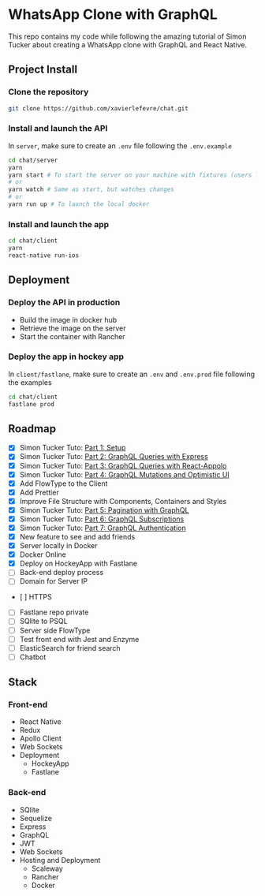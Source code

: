 # WhatsApp Clone with GraphQL

This repo contains my code while following the amazing tutorial of Simon Tucker about creating a WhatsApp clone with GraphQL and React Native.

## Project Install

### Clone the repository
```bash
git clone https://github.com/xavierlefevre/chat.git
```

### Install and launch the API
In `server`, make sure to create an `.env` file following the `.env.example`

```bash
cd chat/server
yarn
yarn start # To start the server on your machine with fixtures (users logged in terminal)
# or
yarn watch # Same as start, but watches changes
# or
yarn run up # To launch the local docker
```

### Install and launch the app
```bash
cd chat/client
yarn
react-native run-ios
```

## Deployment

### Deploy the API in production
- Build the image in docker hub
- Retrieve the image on the server
- Start the container with Rancher

### Deploy the app in hockey app
In `client/fastlane`, make sure to create an `.env` and `.env.prod` file following the examples

```bash
cd chat/client
fastlane prod
```

## Roadmap

- [x] Simon Tucker Tuto: [Part 1: Setup](https://medium.com/@simontucker/building-chatty-a-whatsapp-clone-with-react-native-and-apollo-part-1-setup-68a02f7e11)
- [x] Simon Tucker Tuto: [Part 2: GraphQL Queries with Express](https://medium.com/@simontucker/building-chatty-part-2-graphql-queries-with-express-6dce83b39479)
- [x] Simon Tucker Tuto: [Part 3: GraphQL Queries with React-Appolo](https://medium.com/@simontucker/building-chatty-part-3-graphql-queries-with-react-apollo-e7e02c6dadc2)
- [x] Simon Tucker Tuto: [Part 4: GraphQL Mutations and Optimistic UI](https://medium.com/@simontucker/building-chatty-part-4-graphql-mutations-optimistic-ui-8dee7778a170)
- [x] Add FlowType to the Client
- [x] Add Prettier
- [x] Improve File Structure with Components, Containers and Styles
- [x] Simon Tucker Tuto: [Part 5: Pagination with GraphQL](https://medium.com/@simontucker/building-chatty-part-5-pagination-with-graphql-23a25fc9f0bf)
- [x] Simon Tucker Tuto: [Part 6: GraphQL Subscriptions](https://medium.com/@simontucker/building-chatty-part-6-graphql-subscriptions-b54df7d63e27)
- [x] Simon Tucker Tuto: [Part 7: GraphQL Authentication](https://medium.com/@simontucker/building-chatty-part-7-authentication-in-graphql-cd37770e5ab3)
- [x] New feature to see and add friends
- [x] Server locally in Docker
- [x] Docker Online
- [x] Deploy on HockeyApp with Fastlane
- [ ] Back-end deploy process
- [ ] Domain for Server IP
- [ ] HTTPS
- [ ] Fastlane repo private
- [ ] SQlite to PSQL
- [ ] Server side FlowType
- [ ] Test front end with Jest and Enzyme
- [ ] ElasticSearch for friend search
- [ ] Chatbot

## Stack

### Front-end
- React Native
- Redux
- Apollo Client
- Web Sockets
- Deployment
  - HockeyApp
  - Fastlane

### Back-end
- SQlite
- Sequelize
- Express
- GraphQL
- JWT
- Web Sockets
- Hosting and Deployment
  - Scaleway
  - Rancher
  - Docker
